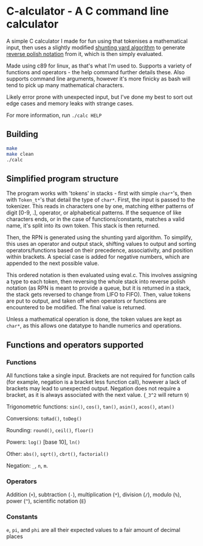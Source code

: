 # C-alculator - A C command line calculator

A simple C calculator I made for fun using that tokenises a mathematical input, then uses a slightly modified [shunting yard algorithm](https://en.wikipedia.org/wiki/Shunting_yard_algorithm) to generate [reverse polish notation](https://en.wikipedia.org/wiki/Reverse_Polish_notation) from it, which is then simply evaluated.

Made using c89 for linux, as that's what I'm used to. Supports a variety of functions and operators - the help command further details these. Also supports command line arguments, however it's more finicky as bash will tend to pick up many mathematical characters.

Likely error prone with unexpected input, but I've done my best to sort out edge cases and memory leaks with strange cases.

For more information, run `./calc HELP`



## Building
```bash
make
make clean
./calc
```

## Simplified program structure
The program works with 'tokens' in stacks - first with simple `char*`'s, then with `Token_t*`'s that detail the type of `char*`.
First, the input is passed to the tokenizer. This reads in characters one by one, matching either patterns of digit [0-9, .], operator, or alphabetical patterns. If the sequence of like characters ends, or in the case of functions/constants, matches a valid name, it's split into its own token. This stack is then returned.

Then, the RPN is generated using the shunting yard algorithm. To simplify, this uses an operator and output stack, shifting values to output and sorting operators/functions based on their precedence, associativity, and position within brackets. A special case is added for negative numbers, which are appended to the next possible value.

This ordered notation is then evaluated using eval.c. This involves assigning a type to each token, then reversing the whole stack into reverse polish notation (as RPN is meant to provide a queue, but it is returned in a stack, the stack gets reversed to change from LIFO to FIFO). Then, value tokens are put to output, and taken off when operators or functions are encountered to be modified. The final value is returned.

Unless a mathematical operation is done, the token values are kept as `char*`, as this allows one datatype to handle numerics and operations.

## Functions and operators supported
### Functions
All functions take a single input.
Brackets are not required for function calls (for example, negation is a bracket less function call), however a lack of brackets may lead to unexpected output. 
Negation does not require a bracket, as it is always associated with the next value. (`_3^2` will return `9`)

Trigonometric functions: `sin()`, `cos()`, `tan()`, `asin()`, `acos()`, `atan()`

Conversions: `toRad()`, `toDeg()`

Rounding: `round()`, `ceil()`, `floor()`

Powers: `log()` [base 10], `ln()`

Other: `abs()`, `sqrt()`, `cbrt()`, `factorial()`

Negation: `_`, `n`, `m`.

### Operators
Addition (`+`), subtraction (`-`), multiplication (`*`), division (`/`), modulo (`%`), power (`^`), scientific notation (`E`)

### Constants
`e`, `pi`, and `phi` are all their expected values to a fair amount of decimal places

